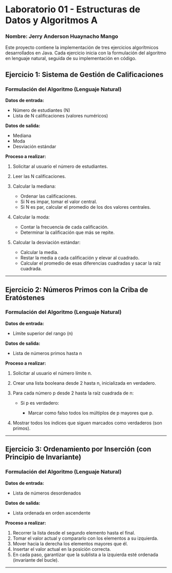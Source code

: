 # Laboratorio 01 - Estructuras de Datos y Algoritmos A
### Nombre: Jerry Anderson Huaynacho Mango

Este proyecto contiene la implementación de tres ejercicios algorítmicos desarrollados en Java. Cada ejercicio inicia con la formulación del algoritmo en lenguaje natural, seguida de su implementación en código.

## Ejercicio 1: Sistema de Gestión de Calificaciones

### Formulación del Algoritmo (Lenguaje Natural)

**Datos de entrada:**

* Número de estudiantes (N)
* Lista de N calificaciones (valores numéricos)

**Datos de salida:**

* Mediana
* Moda
* Desviación estándar

**Proceso a realizar:**

1. Solicitar al usuario el número de estudiantes.
2. Leer las N calificaciones.
3. Calcular la mediana:

   * Ordenar las calificaciones.
   * Si N es impar, tomar el valor central.
   * Si N es par, calcular el promedio de los dos valores centrales.
4. Calcular la moda:

   * Contar la frecuencia de cada calificación.
   * Determinar la calificación que más se repite.
5. Calcular la desviación estándar:

   * Calcular la media.
   * Restar la media a cada calificación y elevar al cuadrado.
   * Calcular el promedio de esas diferencias cuadradas y sacar la raíz cuadrada.

---

## Ejercicio 2: Números Primos con la Criba de Eratóstenes

### Formulación del Algoritmo (Lenguaje Natural)

**Datos de entrada:**

* Límite superior del rango (n)

**Datos de salida:**

* Lista de números primos hasta n

**Proceso a realizar:**

1. Solicitar al usuario el número límite n.
2. Crear una lista booleana desde 2 hasta n, inicializada en verdadero.
3. Para cada número p desde 2 hasta la raíz cuadrada de n:

   * Si p es verdadero:

     * Marcar como falso todos los múltiplos de p mayores que p.
4. Mostrar todos los índices que siguen marcados como verdaderos (son primos).

---

## Ejercicio 3: Ordenamiento por Inserción (con Principio de Invariante)

### Formulación del Algoritmo (Lenguaje Natural)

**Datos de entrada:**

* Lista de números desordenados

**Datos de salida:**

* Lista ordenada en orden ascendente

**Proceso a realizar:**

1. Recorrer la lista desde el segundo elemento hasta el final.
2. Tomar el valor actual y compararlo con los elementos a su izquierda.
3. Mover hacia la derecha los elementos mayores que él.
4. Insertar el valor actual en la posición correcta.
5. En cada paso, garantizar que la sublista a la izquierda esté ordenada (invariante del bucle).

---
